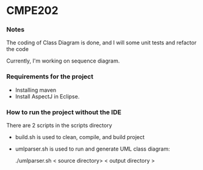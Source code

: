 # CMPE202

### Notes

The coding of Class Diagram is done, and I will some unit tests and refactor the code

Currently, I'm working on sequence diagram. 

### Requirements for the project
- Installing maven
- Install AspectJ in Eclipse.

### How to run the project without the IDE
There are 2 scripts in the  scripts directory
- build.sh is used to clean, compile, and build project
- umlparser.sh is used to run and generate UML class diagram:

  ./umlparser.sh < source directory> < output directory >
